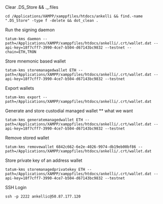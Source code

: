 
Clear .DS_Store && ._.files
```properties
cd /Applications/XAMPP/xamppfiles/htdocs/ankelli && find.-name ".DS_Store" -type f -delete && dot_clean .
```

Run the signing daemon
```properties
tatum-kms daemon --path=/Applications/XAMPP/xamppfiles/htdocs/ankelli/.crt/wallet.dat --api-key=18f7cff7-3990-4ce7-b504-d67143bc9832 --testnet --chain=ETH,TRON
```

Store mnemonic based wallet 
```properties
tatum-kms storemanagedwallet ETH --path=/Applications/XAMPP/xamppfiles/htdocs/ankelli/.crt/wallet.dat --api-key=18f7cff7-3990-4ce7-b504-d67143bc9832 --testnet
```

Export wallets
```properties
tatum-kms export --path=/Applications/XAMPP/xamppfiles/htdocs/ankelli/.crt/wallet.dat
```

Generate and store custodial managed wallet ** what we want
```properties
tatum-kms generatemanagedwallet ETH --path=/Applications/XAMPP/xamppfiles/htdocs/ankelli/.crt/wallet.dat --api-key=18f7cff7-3990-4ce7-b504-d67143bc9832 --testnet
```

Remove stored wallet
```properties
tatum-kms removewallet 6842c662-6e2e-4026-9974-db19eb00bf86 --path=/Applications/XAMPP/xamppfiles/htdocs/ankelli/.crt/wallet.dat
```

Store private key of an address wallet
```properties
tatum-kms storemanagedprivatekey ETH --path=/Applications/XAMPP/xamppfiles/htdocs/ankelli/.crt/wallet.dat --api-key=18f7cff7-3990-4ce7-b504-d67143bc9832 --testnet
```

SSH Login
```properties
ssh -p 2222 ankellic@50.87.177.120
```